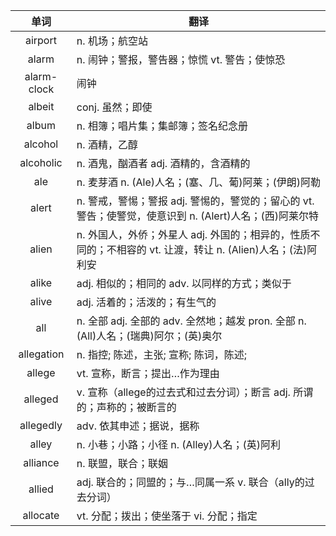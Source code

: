 |单词|翻译  |
|:--:|--| 
|	airport  		|		n. 机场；航空站	|		
|	alarm  		|		n. 闹钟；警报，警告器；惊慌 vt. 警告；使惊恐	|		
|	alarm-clock  		|		闹钟	|		
|	albeit  		|		conj. 虽然；即使	|		
|	album  		|		n. 相簿；唱片集；集邮簿；签名纪念册	|		
|	alcohol  		|		n. 酒精，乙醇	|		
|	alcoholic  		|		n. 酒鬼，酗酒者 adj. 酒精的，含酒精的	|		
|	ale  		|		n. 麦芽酒 n. (Ale)人名；(塞、几、葡)阿莱；(伊朗)阿勒	|		
|	alert  		|		n. 警戒，警惕；警报 adj. 警惕的，警觉的；留心的 vt. 警告；使警觉，使意识到 n. (Alert)人名；(西)阿莱尔特	|		
|	alien  		|		n. 外国人，外侨；外星人 adj. 外国的；相异的，性质不同的；不相容的 vt. 让渡，转让 n. (Alien)人名；(法)阿利安	|		
|	alike  		|		adj. 相似的；相同的 adv. 以同样的方式；类似于	|		
|	alive  		|		adj. 活着的；活泼的；有生气的	|		
|	all  		|		n. 全部 adj. 全部的 adv. 全然地；越发 pron. 全部 n. (All)人名；(瑞典)阿尔；(英)奥尔	|		
|	allegation  		|		n. 指控; 陈述，主张; 宣称; 陈词，陈述;	|		
|	allege  		|		vt. 宣称，断言；提出…作为理由	|		
|	alleged  		|		v. 宣称（allege的过去式和过去分词）；断言 adj. 所谓的；声称的；被断言的	|		
|	allegedly  		|		adv. 依其申述；据说，据称	|		
|	alley  		|		n. 小巷；小路；小径 n. (Alley)人名；(英)阿利	|		
|	alliance  		|		n. 联盟，联合；联姻	|		
|	allied  		|		adj. 联合的；同盟的；与…同属一系 v. 联合（ally的过去分词）	|		
|	allocate  		|		vt. 分配；拨出；使坐落于 vi. 分配；指定	|